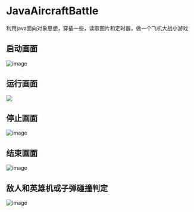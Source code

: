 # JavaAircraftBattle
利用java面向对象思想，穿插一些，读取图片和定时器，做一个飞机大战小游戏

## 启动画面
![image](https://gitee.com/LovelyHzz/java/blob/master/AircraftBattle_images/start.png)

## 运行画面
<img src="https://gitee.com/LovelyHzz/java/blob/master/AircraftBattle_images/running.png"/>

## 停止画面
![image](https://github.com/731016/JavaAircraftBattle/blob/505b280b75869114e1233ce48e4a3fe26c52fe65/AircraftBattle_images/pause.png)

## 结束画面
![image](https://gitee.com/LovelyHzz/java/blob/master/AircraftBattle_images/gameover.png)

## 敌人和英雄机或子弹碰撞判定
![image](https://gitee.com/LovelyHzz/java/blob/master/AircraftBattle_images/%E6%95%8C%E4%BA%BA%E5%92%8C%E8%8B%B1%E9%9B%84%E6%9C%BA%E6%88%96%E5%AD%90%E5%BC%B9%E7%A2%B0%E6%92%9E%E5%88%A4%E5%AE%9A.png)
